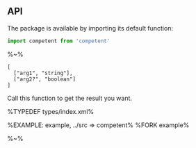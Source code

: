 ## API

The package is available by importing its default function:

```js
import competent from 'competent'
```

%~%

```## competent
[
  ["arg1", "string"],
  ["arg2?", "boolean"]
]
```

Call this function to get the result you want.

%TYPEDEF types/index.xml%

%EXAMPLE: example, ../src => competent%
%FORK example%

%~%